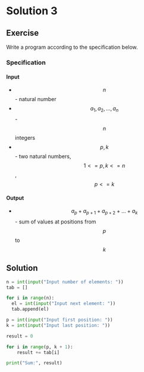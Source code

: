 # Solution 3

## Exercise

Write a program according to the specification below.

### Specification

#### Input

* $$n$$ - natural number
* $$a_1,a_2,\dots,a_n$$ - $$n$$ integers
* $$p, k$$ - two natural numbers, $$1<=p,k<=n$$, $$p <= k$$

#### Output

* $$a_p+a_{p+1}+a_{p+2}+...+a_{k}$$ - sum of values at positions from $$p$$ to $$k$$

## Solution

```python
n = int(input("Input number of elements: "))
tab = []

for i in range(n):
  el = int(input("Input next element: "))
  tab.append(el)

p = int(input("Input first position: "))
k = int(input("Input last position: "))

result = 0

for i in range(p, k + 1):
    result += tab[i]

print("Sum:", result)
```